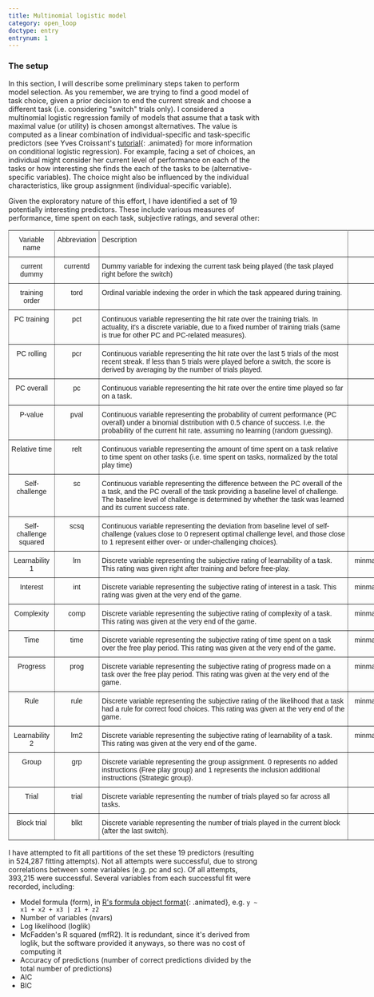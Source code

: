 ```yaml
---
title: Multinomial logistic model
category: open_loop
doctype: entry
entrynum: 1
---
```


### The setup

In this section, I will describe some preliminary steps taken to perform model selection. As you remember, we are trying to find a good model of task choice, given a prior decision to end the current streak and choose a different task (i.e. considering "switch" trials only). I considered a multinomial logistic regression family of models that assume that a task with maximal value (or utility) is chosen amongst alternatives. The value is computed as a linear combination of individual-specific and task-specific predictors (see Yves Croissant's [tutorial](https://cran.r-project.org/web/packages/mlogit/vignettes/mlogit.pdf){: .animated} for more information on conditional logistic regression). For example, facing a set of choices, an individual might consider her current level of performance on each of the tasks or how interesting she finds the each of the tasks to be (alternative-specific variables). The choice might also be influenced by the individual characteristics, like group assignment (individual-specific variable).

Given the exploratory nature of this effort, I have identified a set of 19 potentially interesting predictors. These include various measures of performance, time spent on each task, subjective ratings, and several other:

<style type="text/css">
.tg  {border-collapse:collapse;border-spacing:0;}
.tg td{font-family:Arial, sans-serif;font-size:14px;padding:10px 5px;border-style:solid;border-width:1px;overflow:hidden;word-break:normal;border-color:black;}
.tg th{font-family:Arial, sans-serif;font-size:14px;font-weight:normal;padding:10px 5px;border-style:solid;border-width:1px;overflow:hidden;word-break:normal;border-color:black;}
.tg .tg-c3ow{border-color:inherit;text-align:center;vertical-align:top}
.tg .tg-0pky{border-color:inherit;text-align:left;vertical-align:top}
</style>
<table class="tg" style="undefined;table-layout: fixed; width: 892px">
<colgroup>
<col style="width: 92px">
<col style="width: 89px">
<col style="width: 499px">
<col style="width: 212px">
</colgroup>
  <tr>
    <th class="tg-c3ow">Variable name</th>
    <th class="tg-c3ow">Abbreviation</th>
    <th class="tg-0pky">Description</th>
    <th class="tg-c3ow">Values</th>
  </tr>
  <tr>
    <td class="tg-c3ow">current dummy</td>
    <td class="tg-c3ow">currentd</td>
    <td class="tg-0pky">Dummy variable for indexing the current task being played (the task played right before the switch)</td>
    <td class="tg-c3ow">{0, 1}</td>
  </tr>
  <tr>
    <td class="tg-c3ow">training order</td>
    <td class="tg-c3ow">tord</td>
    <td class="tg-0pky">Ordinal variable indexing the order in which the task appeared during training.</td>
    <td class="tg-c3ow">{1,2,3,4}</td>
  </tr>
  <tr>
    <td class="tg-c3ow">PC training</td>
    <td class="tg-c3ow">pct</td>
    <td class="tg-0pky">Continuous variable representing the hit rate over the training trials. In actuality, it's a discrete variable, due to a fixed number of training trials (same is true for other PC and PC-related measures).</td>
    <td class="tg-c3ow">[0; 1]</td>
  </tr>
  <tr>
    <td class="tg-c3ow">PC rolling</td>
    <td class="tg-c3ow">pcr</td>
    <td class="tg-0pky">Continuous variable representing the hit rate over the last 5 trials of the most recent streak. If less than 5 trials were played before a switch, the score is derived by averaging by the number of trials played.</td>
    <td class="tg-c3ow">[0; 1]</td>
  </tr>
  <tr>
    <td class="tg-c3ow">PC overall</td>
    <td class="tg-c3ow">pc</td>
    <td class="tg-0pky">Continuous variable representing the hit rate over the entire time played so far on a task.</td>
    <td class="tg-c3ow">[0; 1]</td>
  </tr>
  <tr>
    <td class="tg-c3ow">P-value</td>
    <td class="tg-c3ow">pval</td>
    <td class="tg-0pky">Continuous variable representing the probability of current performance (PC overall) under a binomial distribution with 0.5 chance of success. I.e. the probability of the current hit rate, assuming no learning (random guessing).</td>
    <td class="tg-c3ow">[0; 1]</td>
  </tr>
  <tr>
    <td class="tg-c3ow">Relative time</td>
    <td class="tg-c3ow">relt</td>
    <td class="tg-0pky">Continuous variable representing the amount of time spent on a task relative to time spent on other tasks (i.e. time spent on tasks, normalized by the total play time)</td>
    <td class="tg-c3ow">[0; 1]</td>
  </tr>
  <tr>
    <td class="tg-c3ow">Self-challenge</td>
    <td class="tg-c3ow">sc</td>
    <td class="tg-0pky">Continuous variable representing the difference between the PC overall of the a task, and the PC overall of the task providing a baseline level of challenge. The baseline level of challenge is determined by whether the task was learned and its current success rate.</td>
    <td class="tg-c3ow">[-1; 1]</td>
  </tr>
  <tr>
    <td class="tg-c3ow">Self-challenge squared</td>
    <td class="tg-c3ow">scsq</td>
    <td class="tg-0pky">Continuous variable representing the deviation from baseline level of self-challenge (values close to 0 represent optimal challenge level, and those close to 1 represent either over- or under-challenging choices).</td>
    <td class="tg-c3ow">[0; 1]</td>
  </tr>
  <tr>
    <td class="tg-c3ow">Learnability 1</td>
    <td class="tg-c3ow">lrn</td>
    <td class="tg-0pky">Discrete variable representing the subjective rating of learnability of a task. This rating was given right after training and before free-play.</td>
    <td class="tg-c3ow">minmax normalized {1, ..., 10}</td>
  </tr>
  <tr>
    <td class="tg-c3ow">Interest</td>
    <td class="tg-c3ow">int</td>
    <td class="tg-0pky">Discrete variable representing the subjective rating of interest in a task. This rating was given at the very end of the game.</td>
    <td class="tg-c3ow">minmax normalized {1, ..., 10}</td>
  </tr>
  <tr>
    <td class="tg-c3ow">Complexity</td>
    <td class="tg-c3ow">comp</td>
    <td class="tg-0pky">Discrete variable representing the subjective rating of complexity of a task. This rating was given at the very end of the game.</td>
    <td class="tg-c3ow">minmax normalized {1, ..., 10}</td>
  </tr>
  <tr>
    <td class="tg-c3ow">Time</td>
    <td class="tg-c3ow">time</td>
    <td class="tg-0pky">Discrete variable representing the subjective rating of time spent on a task over the free play period. This rating was given at the very end of the game.</td>
    <td class="tg-c3ow">minmax normalized {1, ..., 10}</td>
  </tr>
  <tr>
    <td class="tg-c3ow">Progress</td>
    <td class="tg-c3ow">prog</td>
    <td class="tg-0pky">Discrete variable representing the subjective rating of progress made on a task over the free play period. This rating was given at the very end of the game.</td>
    <td class="tg-c3ow">minmax normalized {1, ..., 10}</td>
  </tr>
  <tr>
    <td class="tg-c3ow">Rule</td>
    <td class="tg-c3ow">rule</td>
    <td class="tg-0pky">Discrete variable representing the subjective rating of the likelihood that a task had a rule for correct food choices. This rating was given at the very end of the game.</td>
    <td class="tg-c3ow">minmax normalized {1, ..., 10}</td>
  </tr>
  <tr>
    <td class="tg-c3ow">Learnability 2</td>
    <td class="tg-c3ow">lrn2</td>
    <td class="tg-0pky">Discrete variable representing the subjective rating of learnability of a task. This rating was given at the very end of the game.</td>
    <td class="tg-c3ow">minmax normalized {1, ..., 10}</td>
  </tr>
  <tr>
    <td class="tg-c3ow">Group</td>
    <td class="tg-c3ow">grp</td>
    <td class="tg-0pky">Discrete variable representing the group assignment. 0 represents no added instructions (Free play group) and 1 represents the inclusion additional instructions (Strategic group).</td>
    <td class="tg-c3ow">{0, 1}</td>
  </tr>
  <tr>
    <td class="tg-c3ow">Trial</td>
    <td class="tg-c3ow">trial</td>
    <td class="tg-0pky">Discrete variable representing the number of trials played so far across all tasks.</td>
    <td class="tg-c3ow">{1, 2, ..., N}</td>
  </tr>
  <tr>
    <td class="tg-c3ow">Block trial</td>
    <td class="tg-c3ow">blkt</td>
    <td class="tg-0pky">Discrete variable representing the number of trials played in the current block (after the last switch).</td>
    <td class="tg-c3ow">{1, 2, ..., N}</td>
  </tr>
</table>

I have attempted to fit all partitions of the set these 19 predictors (resulting in 524,287 fitting attempts). Not all attempts were successful, due to strong correlations between some variables (e.g. pc and sc). Of all attempts, 393,215 were successful. Several variables from each successful fit were recorded, including:

- Model formula (form), in [R's formula object format](https://www.rdocumentation.org/packages/mlogit/versions/0.3-0/topics/mFormula){: .animated}, e.g. `y ~ x1 + x2 + x3 | z1 + z2`
- Number of variables  (nvars)
- Log likelihood (loglik)
- McFadden's R squared (mfR2). It is redundant, since it's derived from loglik, but the software provided it anyways, so there was no cost of computing it
- Accuracy of predictions (number of correct predictions divided by the total number of predictions)
- AIC
- BIC